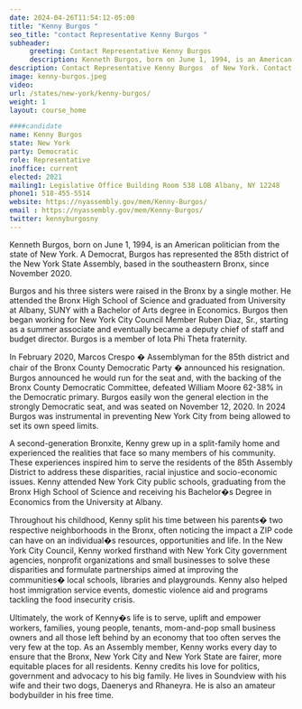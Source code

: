 ```yaml
---
date: 2024-04-26T11:54:12-05:00
title: "Kenny Burgos "
seo_title: "contact Representative Kenny Burgos "
subheader:
     greeting: Contact Representative Kenny Burgos
     description: Kenneth Burgos, born on June 1, 1994, is an American politician from the state of New York. A Democrat, Burgos has represented the 85th district of the New York State Assembly, based in the southeastern Bronx, since November 2020.
description: Contact Representative Kenny Burgos  of New York. Contact information for Kenny Burgos  includes email address, phone number, and mailing address.
image: kenny-burgos.jpeg
video:
url: /states/new-york/kenny-burgos/
weight: 1
layout: course_home

####candidate
name: Kenny Burgos
state: New York
party: Democratic
role: Representative
inoffice: current
elected: 2021
mailing1: Legislative Office Building Room 538 LOB Albany, NY 12248
phone1: 518-455-5514
website: https://nyassembly.gov/mem/Kenny-Burgos/
email : https://nyassembly.gov/mem/Kenny-Burgos/
twitter: kennyburgosny
---
```



Kenneth Burgos, born on June 1, 1994, is an American politician from the state of New York. A Democrat, Burgos has represented the 85th district of the New York State Assembly, based in the southeastern Bronx, since November 2020.

Burgos and his three sisters were raised in the Bronx by a single mother. He attended the Bronx High School of Science and graduated from University at Albany, SUNY with a Bachelor of Arts degree in Economics. Burgos then began working for New York City Council Member Ruben Diaz, Sr., starting as a summer associate and eventually became a deputy chief of staff and budget director. Burgos is a member of Iota Phi Theta fraternity.

In February 2020, Marcos Crespo � Assemblyman for the 85th district and chair of the Bronx County Democratic Party � announced his resignation. Burgos announced he would run for the seat and, with the backing of the Bronx County Democratic Committee, defeated William Moore 62-38% in the Democratic primary. Burgos easily won the general election in the strongly Democratic seat, and was seated on November 12, 2020. In 2024 Burgos was instrumental in preventing New York City from being allowed to set its own speed limits.

A second-generation Bronxite, Kenny grew up in a split-family home and experienced the realities that face so many members of his community. These experiences inspired him to serve the residents of the 85th Assembly District to address these disparities, racial injustice and socio-economic issues. Kenny attended New York City public schools, graduating from the Bronx High School of Science and receiving his Bachelor�s Degree in Economics from the University at Albany.

Throughout his childhood, Kenny split his time between his parents� two respective neighborhoods in the Bronx, often noticing the impact a ZIP code can have on an individual�s resources, opportunities and life. In the New York City Council, Kenny worked firsthand with New York City government agencies, nonprofit organizations and small businesses to solve these disparities and formulate partnerships aimed at improving the communities� local schools, libraries and playgrounds. Kenny also helped host immigration service events, domestic violence aid and programs tackling the food insecurity crisis.

Ultimately, the work of Kenny�s life is to serve, uplift and empower workers, families, young people, tenants, mom-and-pop small business owners and all those left behind by an economy that too often serves the very few at the top. As an Assembly member, Kenny works every day to ensure that the Bronx, New York City and New York State are fairer, more equitable places for all residents. Kenny credits his love for politics, government and advocacy to his big family. He lives in Soundview with his wife and their two dogs, Daenerys and Rhaneyra. He is also an amateur bodybuilder in his free time.
